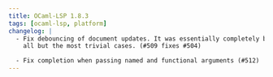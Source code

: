 ```yaml
---
title: OCaml-LSP 1.8.3
tags: [ocaml-lsp, platform]
changelog: |
  - Fix debouncing of document updates. It was essentially completely broken in
    all but the most trivial cases. (#509 fixes #504)

  - Fix completion when passing named and functional arguments (#512)
---
```


